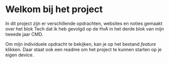 # Welkom bij het project

In dit project zijn er verschillende opdrachten, websites en noties gemaakt over het blok Tech dat ik heb gevolgd op de HvA in het derde blok van mijn tweede jaar CMD.

Om mijn individuele opdracht te bekijken, kan je op het bestand _feature_ klikken. Daar staat ook een readme om het project te kunnen starten op je eigen device.


